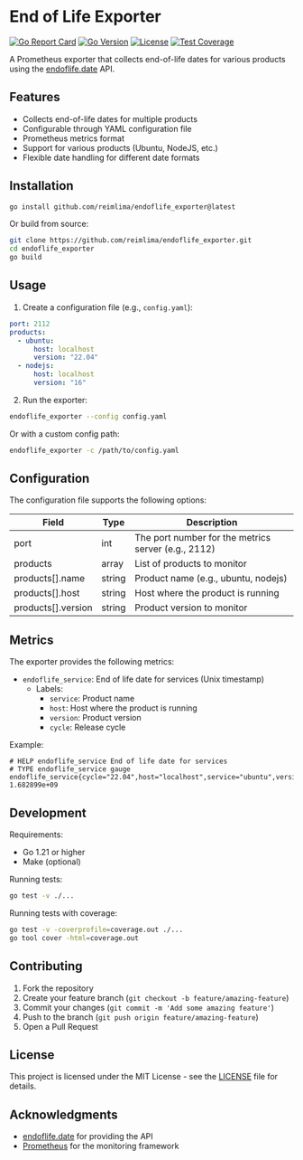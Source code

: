 # End of Life Exporter

[![Go Report Card](https://goreportcard.com/badge/github.com/reimlima/endoflife_exporter)](https://goreportcard.com/report/github.com/reimlima/endoflife_exporter)
[![Go Version](https://img.shields.io/github/go-mod/go-version/reimlima/endoflife_exporter)](https://golang.org/doc/devel/release.html)
[![License](https://img.shields.io/badge/License-MIT-blue.svg)](https://opensource.org/licenses/MIT)
[![Test Coverage](https://img.shields.io/badge/coverage-77%25-brightgreen.svg)](https://github.com/reimlima/endoflife_exporter/actions)

A Prometheus exporter that collects end-of-life dates for various products using the [endoflife.date](https://endoflife.date) API.

## Features

- Collects end-of-life dates for multiple products
- Configurable through YAML configuration file
- Prometheus metrics format
- Support for various products (Ubuntu, NodeJS, etc.)
- Flexible date handling for different date formats

## Installation

```bash
go install github.com/reimlima/endoflife_exporter@latest
```

Or build from source:

```bash
git clone https://github.com/reimlima/endoflife_exporter.git
cd endoflife_exporter
go build
```

## Usage

1. Create a configuration file (e.g., `config.yaml`):

```yaml
port: 2112
products:
  - ubuntu:
      host: localhost
      version: "22.04"
  - nodejs:
      host: localhost
      version: "16"
```

2. Run the exporter:

```bash
endoflife_exporter --config config.yaml
```

Or with a custom config path:

```bash
endoflife_exporter -c /path/to/config.yaml
```

## Configuration

The configuration file supports the following options:

| Field | Type | Description |
|-------|------|-------------|
| port | int | The port number for the metrics server (e.g., 2112) |
| products | array | List of products to monitor |
| products[].name | string | Product name (e.g., ubuntu, nodejs) |
| products[].host | string | Host where the product is running |
| products[].version | string | Product version to monitor |

## Metrics

The exporter provides the following metrics:

- `endoflife_service`: End of life date for services (Unix timestamp)
  - Labels:
    - `service`: Product name
    - `host`: Host where the product is running
    - `version`: Product version
    - `cycle`: Release cycle

Example:
```
# HELP endoflife_service End of life date for services
# TYPE endoflife_service gauge
endoflife_service{cycle="22.04",host="localhost",service="ubuntu",version="22.04"} 1.682899e+09
```

## Development

Requirements:
- Go 1.21 or higher
- Make (optional)

Running tests:
```bash
go test -v ./...
```

Running tests with coverage:
```bash
go test -v -coverprofile=coverage.out ./...
go tool cover -html=coverage.out
```

## Contributing

1. Fork the repository
2. Create your feature branch (`git checkout -b feature/amazing-feature`)
3. Commit your changes (`git commit -m 'Add some amazing feature'`)
4. Push to the branch (`git push origin feature/amazing-feature`)
5. Open a Pull Request

## License

This project is licensed under the MIT License - see the [LICENSE](LICENSE) file for details.

## Acknowledgments

- [endoflife.date](https://endoflife.date) for providing the API
- [Prometheus](https://prometheus.io) for the monitoring framework

